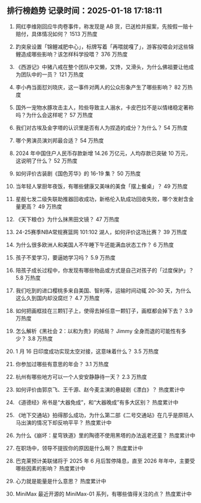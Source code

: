 
## 排行榜趋势 记录时间：2025-01-18 17:18:11
  
  1. 网红李维刚回应牛肉卷事件，称发现是 AB 货，已送检并报案，先按假一赔十赔付，具体情况如何？ 1513 万热度
    
  2. 趵突泉设置「锦鲤减肥中心」，标牌写着「再喂就嘎了」，游客投喂会对这些锦鲤造成哪些影响？该怎样科学投喂？ 376 万热度
    
  3. 《西游记》中猪八戒在整个团队中又懒，又馋，又滑头，为什么佛祖要让他成为团队中的一员？ 121 万热度
    
  4. 李小冉当面怼刘晓庆，这一事件对两人的公众形象产生了哪些影响？ 82 万热度
    
  5. 国外一宠物水豚攻击主人，险些导致主人溺水，卡皮巴拉不是以情绪稳定著称吗？为什么会这样呢？ 57 万热度
    
  6. 我们对古埃及金字塔的认识里是否有人为捏造的成分？为什么？ 54 万热度
    
  7. 哪个男演员演刘邦最合适？ 54 万热度
    
  8. 2024 年中国住户人民币存款新增 14.26 万亿元，人均存款已突破 10 万元，这说明了什么？ 52 万热度
    
  9. 如何评价古装剧《国色芳华》的 16-19 集？ 50 万热度
    
  10. 当年轻人掌厨年夜饭，有哪些健康又美味的美食「摆上餐桌」？ 49 万热度
    
  11. 星舰七发二级失联助推器回收成功，新格伦入轨成功回收失败，哪个发射含金量更高？ 49 万热度
    
  12. 《天下粮仓》为什么抹黑田文镜？ 47 万热度
    
  13. 24-25赛季NBA常规赛篮网 101:102 湖人，如何评价这场比赛？ 39 万热度
    
  14. 为什么很多欧洲人和美国人不午睡下午还能满血状态工作？ 6 万热度
    
  15. 孩子不爱学习，要逼她学习吗？ 5.9 万热度
    
  16. 陪孩子成长过程中，你发现有哪些物品或方式是自己对孩子的「过度保护」？ 5.8 万热度
    
  17. 我们吃到的进口樱桃多来自美国、智利等，运输时间动辄 20-30 天，为什么这么久到国内却没腐烂？ 4.7 万热度
    
  18. 如何把画框挂在三颗钉子上，使得去掉任意一颗钉子，画框都会掉下去？ 3.9 万热度
    
  19. 怎么解析《黑社会 2：以和为贵》的结局？ Jimmy 全身而退的可能性有多少？ 3.8 万热度
    
  20. 1 月 16 日印度成功实现太空对接，这意味着什么？ 3.5 万热度
    
  21. 你参加过哪些有意思的年会？ 3.1 万热度
    
  22. 杭州有哪些地方可以一个人安安静静待一天？ 2.3 万热度
    
  23. 如何评价由郭京飞、王千源、赵今麦主演的悬疑剧《漂白》？ 热度累计中
    
  24. 《道德经》帛书是“大器免成”，和“大器晚成”有多大区别？ 热度累计中
    
  25. 《地下交通站》拍得那么成功，为什么第二部《二号交通站》在几乎是原班人马出演的情况下却反响平平？ 热度累计中
    
  26. 为什么《崩坏：星穹铁道》里的陶德不使用黑塔的办法返老还童？ 热度累计中
    
  27. 在职场中，领导不提拔你的原因是什么啊？ 热度累计中
    
  28. 巴克莱预计美联储将于 2025 年 6 月后暂停降息，直至 2026 年年中，主要受哪些因素的影响？ 热度累计中
    
  29. 心力就是能量是什么意思？ 热度累计中
    
  30. MiniMax 最近开源的 MiniMax-01 系列，有哪些值得关注的点？ 热度累计中
    